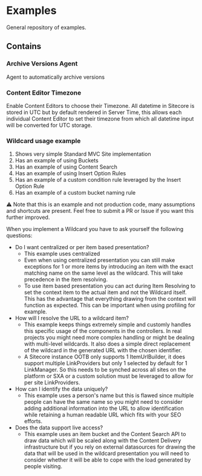 ﻿# Examples
General repository of examples.

## Contains

### Archive Versions Agent
Agent to automatically archive versions

### Content Editor Timezone
Enable Content Editors to choose their Timezone. All datetime in Sitecore is stored in UTC but by default rendered in Server Time, this allows each individual Content Editor to set their timezone from which all datetime input will be converted for UTC storage.

### Wildcard usage example
1. Shows very simple Standard MVC Site implementation
1. Has an example of using Buckets
1. Has an example of using Content Search
1. Has an example of using Insert Option Rules
1. Has an example of a custom condition rule leveraged by the Insert Option Rule
1. Has an example of a custom bucket naming rule

:warning: Note that this is an example and not production code, many assumptions and shortcuts are present. Feel free to submit a PR or Issue if you want this further improved.

When you implement a Wildcard you have to ask yourself the following questions:
- Do I want centralized or per item based presentation?
  - This example uses centralized
  - Even when using centralized presentation you can still make exceptions for 1 or more items by introducing an item with the exact matching name on the same level as the wildcard. This will take precedence in the item resolving.
  - To use item based presentation you can act during Item Resolving to set the context item to the actual item and not the Wildcard itself. This has the advantage that everything drawing from the context will function as expected. This can be important when using profiling for example.
- How will I resolve the URL to a wildcard item?
  - This example keeps things extremely simple and customly handles this specific usage of the components in the controllers. In real projects you might need more complex handling or might be dealing with multi-level wildcards. It also does a simple direct replacement of the wildcard in the generated URL with the chosen identifier.
  - A Sitecore instance OOTB only supports 1 ItemUrlBuilder, it does support multiple LinkProviders but only 1 selected by default for 1 LinkManager. So this needs to be synched across all sites on the platform or SXA or a custom solution must be leveraged to allow for per site LinkProviders.
- How can I identify the data uniquely?
  - This example uses a person's name but this is flawed since multiple people can have the same name so you might need to consider adding additional information into the URL to allow identification while retaining a human readable URL which fits with your SEO efforts.
- Does the data support live access?
  - This example uses an item bucket and the Content Search API to draw data which will be scaled along with the Content Delivery infrastructure but if you rely on external datasources for drawing the data that will be used in the wildcard presentation you will need to consider whether it will be able to cope with the load generated by people visiting.